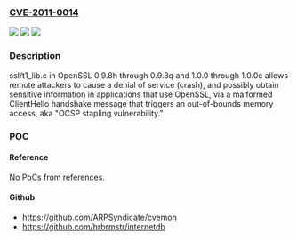 ### [CVE-2011-0014](https://cve.mitre.org/cgi-bin/cvename.cgi?name=CVE-2011-0014)
![](https://img.shields.io/static/v1?label=Product&message=n%2Fa&color=blue)
![](https://img.shields.io/static/v1?label=Version&message=%3D%20n%2Fa%20&color=brighgreen)
![](https://img.shields.io/static/v1?label=Vulnerability&message=n%2Fa&color=brighgreen)

### Description

ssl/t1_lib.c in OpenSSL 0.9.8h through 0.9.8q and 1.0.0 through 1.0.0c allows remote attackers to cause a denial of service (crash), and possibly obtain sensitive information in applications that use OpenSSL, via a malformed ClientHello handshake message that triggers an out-of-bounds memory access, aka "OCSP stapling vulnerability."

### POC

#### Reference
No PoCs from references.

#### Github
- https://github.com/ARPSyndicate/cvemon
- https://github.com/hrbrmstr/internetdb

